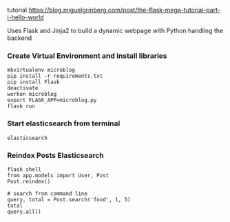 
tutorial
https://blog.miguelgrinberg.com/post/the-flask-mega-tutorial-part-i-hello-world

Uses Flask and Jinja2 to build a dynamic webpage with Python handling the backend

### Create Virtual Environment and install libraries
```
mkvirtualenv microblog
pip install -r requirements.txt
pip install Flask
deactivate
workon microblog
export FLASK_APP=microblog.py
flask run
```

### Start elasticsearch from terminal
```
elasticsearch
```

### Reindex Posts Elasticsearch
```
flask shell
from app.models import User, Post
Post.reindex()

# search from command line
query, total = Post.search('food', 1, 5)
total
query.all()
```
